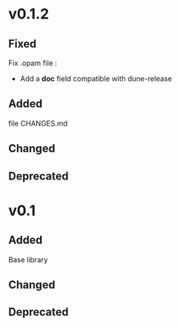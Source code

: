 # v0.1.2

## Fixed

Fix .opam file :
+ Add a **doc** field compatible with dune-release

## Added

file CHANGES.md

## Changed

## Deprecated

# v0.1

## Added

Base library

## Changed

## Deprecated